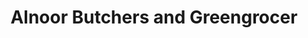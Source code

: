 ---
title: "Alnoor Butchers and Greengrocer"
url: /cardiff/alnoor-butchers-and-greengrocer/
shop: Metzgerei
---